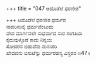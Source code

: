 +++
title = "047 ಆದೊಡೆಲೆ ಧರಣೀಶ"

+++
ಆದೊಡೆಲೆ ಧರಣೀಶ ಧರ್ಮವ  
ನಾದರಿಸುವೈ ಧರ್ಮವೆಂಬುದು  
ವೇದ ಮಾರ್ಗವಲೇ ಸುಧರ್ಮದ ಸಾರ ಸಂಗತಿಯ   
ಕೈದುವುಳ್ಳೊಡೆ ಕಾದು ನಿನ್ನಯ  
ಸೋದರನ ಬಿಡುವೆನು ಮನಃಪರಿ  
ಖೇದವನು ಬಿಸುಟೆನ್ನು ಧರ್ಮರಹಸ್ಯ ವಿಸ್ತರವ      ॥47॥